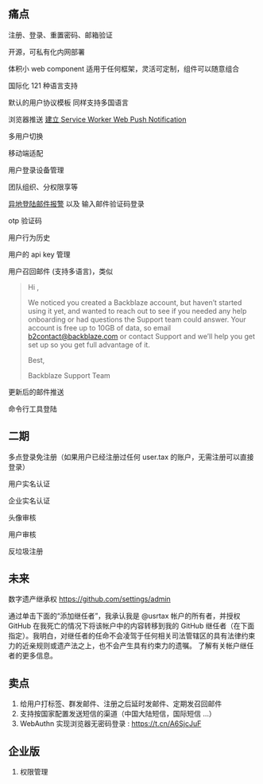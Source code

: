 ## 痛点

注册、登录、重置密码、邮箱验证

开源，可私有化内网部署

体积小 web component 适用于任何框架，灵活可定制，组件可以随意组合

国际化 121 种语言支持

默认的用户协议模板 同样支持多国语言

浏览器推送 [建立 Service Worker Web Push Notification](https://t.cn/A6SJwV6C)

多用户切换

移动端适配

用户登录设备管理

团队组织、分权限享等

[异地登陆邮件报警](https://github.com/orgs/user-tax-dev/projects/1) 以及 输入邮件验证码登录 

otp 验证码

用户行为历史

用户的 api key 管理

用户召回邮件 (支持多语言)，类似

> Hi ,
>
> We noticed you created a Backblaze account, but haven’t started using it yet, and wanted to reach out to see if you needed any help onboarding or had questions the Support team could answer. Your account is free up to 10GB of data, so email b2contact@backblaze.com or contact Support and we’ll help you get set up so you get full advantage of it.
>
> Best,
>
> Backblaze Support Team

更新后的邮件推送

命令行工具登陆

## 二期

多点登录免注册（如果用户已经注册过任何 user.tax 的账户，无需注册可以直接登录）

用户实名认证

企业实名认证

头像审核

用户审核

反垃圾注册

## 未来

数字遗产继承权 https://github.com/settings/admin

通过单击下面的“添加继任者”，我承认我是 @usrtax 帐户的所有者，并授权 GitHub 在我死亡的情况下将该帐户中的内容转移到我的 GitHub 继任者（在下面指定）。我明白，对继任者的任命不会凌驾于任何相关司法管辖区的具有法律约束力的近亲规则或遗产法之上，也不会产生具有约束力的遗嘱。 了解有关帐户继任者的更多信息。

## 卖点

1. 给用户打标签、群发邮件、注册之后延时发邮件、定期发召回邮件
1. 支持按国家配置发送短信的渠道（中国大陆短信，国际短信 ...）
1. WebAuthn 实现浏览器无密码登录 : https://t.cn/A6SjcJuF

## 企业版

1. 权限管理
